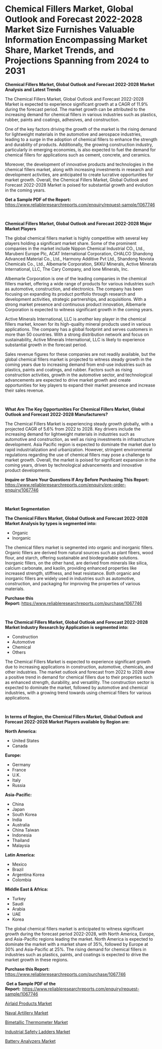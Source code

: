 <p><h1>Chemical Fillers Market, Global Outlook and Forecast 2022-2028 Market Size Furnishes Valuable Information Encompassing Market Share, Market Trends, and Projections Spanning from 2024 to 2031</h1></p><p><strong>Chemical Fillers Market, Global Outlook and Forecast 2022-2028 Market Analysis and Latest Trends</strong></p>
<p><p>The Chemical Fillers Market, Global Outlook and Forecast 2022-2028 Market is expected to experience significant growth at a CAGR of 11.9% during the forecast period. The market growth can be attributed to the increasing demand for chemical fillers in various industries such as plastics, rubber, paints and coatings, adhesives, and construction.</p><p>One of the key factors driving the growth of the market is the rising demand for lightweight materials in the automotive and aerospace industries, leading to a surge in the adoption of chemical fillers to enhance the strength and durability of products. Additionally, the growing construction industry, particularly in emerging economies, is also expected to fuel the demand for chemical fillers for applications such as cement, concrete, and ceramics.</p><p>Moreover, the development of innovative products and technologies in the chemical fillers market, along with increasing investments in research and development activities, are anticipated to create lucrative opportunities for market growth. Overall, the Chemical Fillers Market, Global Outlook and Forecast 2022-2028 Market is poised for substantial growth and evolution in the coming years.</p></p>
<p><strong>Get a Sample PDF of the Report:&nbsp;</strong> <a href="https://www.reliableresearchreports.com/enquiry/request-sample/1067746">https://www.reliableresearchreports.com/enquiry/request-sample/1067746</a></p>
<p>&nbsp;</p>
<p><strong>Chemical Fillers Market, Global Outlook and Forecast 2022-2028 Major Market Players</strong></p>
<p><p>The global chemical fillers market is highly competitive with several key players holding a significant market share. Some of the prominent companies in the market include Nippon Chemical Industrial CO., Ltd., Marubeni Europe Plc, ACAT International Corporation, CHALCO Shandong Advanced Material Co., Ltd., Harmony Additive Pvt Ltd., Shandong Novista Chemicals Co., Ltd., Albemarle Corporation, SKKU Minerals, Active Minerals International, LLC, The Cary Company, and Ione Minerals, Inc.</p><p>Albemarle Corporation is one of the leading companies in the chemical fillers market, offering a wide range of products for various industries such as automotive, construction, and electronics. The company has been focusing on expanding its product portfolio through research and development activities, strategic partnerships, and acquisitions. With a strong market presence and continuous product innovation, Albemarle Corporation is expected to witness significant growth in the coming years.</p><p>Active Minerals International, LLC is another key player in the chemical fillers market, known for its high-quality mineral products used in various applications. The company has a global footprint and serves customers in more than 50 countries. With a strong distribution network and focus on sustainability, Active Minerals International, LLC is likely to experience substantial growth in the forecast period.</p><p>Sales revenue figures for these companies are not readily available, but the global chemical fillers market is projected to witness steady growth in the coming years due to increasing demand from end-use industries such as plastics, paints and coatings, and rubber. Factors such as rising construction activities, growth in the automotive sector, and technological advancements are expected to drive market growth and create opportunities for key players to expand their market presence and increase their sales revenue.</p></p>
<p>&nbsp;</p>
<p><strong>What Are The Key Opportunities For Chemical Fillers Market, Global Outlook and Forecast 2022-2028 Manufacturers?</strong></p>
<p><p>The Chemical Fillers Market is experiencing steady growth globally, with a projected CAGR of 5.6% from 2022 to 2028. Key drivers include the increasing demand for lightweight materials in industries such as automotive and construction, as well as rising investments in infrastructure development. Asia Pacific region is expected to dominate the market due to rapid industrialization and urbanization. However, stringent environmental regulations regarding the use of chemical fillers may pose a challenge to market growth. Overall, the market is poised for significant expansion in the coming years, driven by technological advancements and innovative product developments.</p></p>
<p><strong>Inquire or Share Your Questions If Any Before Purchasing This Report:</strong> <a href="https://www.reliableresearchreports.com/enquiry/pre-order-enquiry/1067746">https://www.reliableresearchreports.com/enquiry/pre-order-enquiry/1067746</a></p>
<p>&nbsp;</p>
<p><strong>Market Segmentation</strong></p>
<p><strong>The Chemical Fillers Market, Global Outlook and Forecast 2022-2028 Market Analysis by types is segmented into:</strong></p>
<p><ul><li>Organic</li><li>Inorganic</li></ul></p>
<p><p>The chemical fillers market is segmented into organic and inorganic fillers. Organic fillers are derived from natural sources such as plant fibers, wood flour, and starch, offering sustainable and biodegradable solutions. Inorganic fillers, on the other hand, are derived from minerals like silica, calcium carbonate, and kaolin, providing enhanced properties like increased strength, stiffness, and heat resistance. Both organic and inorganic fillers are widely used in industries such as automotive, construction, and packaging for improving the properties of various materials.</p></p>
<p><strong>Purchase this Report:&nbsp;</strong><a href="https://www.reliableresearchreports.com/purchase/1067746">https://www.reliableresearchreports.com/purchase/1067746</a></p>
<p>&nbsp;</p>
<p><strong>The Chemical Fillers Market, Global Outlook and Forecast 2022-2028 Market Industry Research by Application is segmented into:</strong></p>
<p><ul><li>Construction</li><li>Automotive</li><li>Chemical</li><li>Others</li></ul></p>
<p><p>The Chemical Fillers Market is expected to experience significant growth due to increasing applications in construction, automotive, chemicals, and other industries. The market outlook and forecast from 2022 to 2028 show a positive trend in demand for chemical fillers due to their properties such as enhanced strength, durability, and versatility. The construction sector is expected to dominate the market, followed by automotive and chemical industries, with a growing trend towards using chemical fillers for various applications.</p></p>
<p>&nbsp;</p>
<p><strong>In terms of Region, the Chemical Fillers Market, Global Outlook and Forecast 2022-2028 Market Players available by Region are:</strong></p>
<p>
    <p> <strong> North America: </strong>
        <ul>
            <li>United States</li>
            <li>Canada</li>
        </ul>
        </p> 
    <p> <strong> Europe: </strong>
        <ul>
            <li>Germany</li>
            <li>France</li>
            <li>U.K.</li>
            <li>Italy</li>
            <li>Russia</li>
        </ul>
        </p> 
    <p> <strong> Asia-Pacific: </strong>
        <ul>
            <li>China</li>
            <li>Japan</li>
            <li>South Korea</li>
            <li>India</li>
            <li>Australia</li>
            <li>China Taiwan</li>
            <li>Indonesia</li>
            <li>Thailand</li>
            <li>Malaysia</li>
        </ul>
        </p> 
    <p> <strong> Latin America: </strong>
        <ul>
            <li>Mexico</li>
            <li>Brazil</li>
            <li>Argentina Korea</li>
            <li>Colombia</li>
        </ul>
        </p> 
    <p> <strong> Middle East & Africa: </strong>
        <ul>
            <li>Turkey</li>
            <li>Saudi</li>
            <li>Arabia</li>
            <li>UAE</li>
            <li>Korea</li>
        </ul>
    </p>
    </p>
<p><p>The global chemical fillers market is anticipated to witness significant growth during the forecast period 2022-2028, with North America, Europe, and Asia-Pacific regions leading the market. North America is expected to dominate the market with a market share of 35%, followed by Europe at 30% and Asia-Pacific at 25%. The rising demand for chemical fillers in industries such as plastics, paints, and coatings is expected to drive the market growth in these regions.</p></p>
<p><strong>Purchase this Report: </strong><a href="https://www.reliableresearchreports.com/purchase/1067746">https://www.reliableresearchreports.com/purchase/1067746</a></p>
<p>&nbsp;<strong>Get a Sample PDF of the Report:&nbsp;&nbsp;</strong><a href="https://www.reliableresearchreports.com/enquiry/request-sample/1067746">https://www.reliableresearchreports.com/enquiry/request-sample/1067746</a></p>
<p><strong></strong></p>
<p><p><a href="https://medium.com/@scanw41036/decoding-airlaid-products-market-metrics-market-share-trends-and-growth-patterns-0a0798eb8437">Airlaid Products Market</a></p><p><a href="https://medium.com/@margaretlee84/naval-artillery-market-insight-market-trends-growth-forecasted-from-2024-to-2031-8165e8526580">Naval Artillery Market</a></p><p><a href="https://medium.com/@scanw41036/bimetallic-thermometer-market-the-key-to-successful-business-strategy-forecast-till-2031-ad8d28fc2b5e">Bimetallic Thermometer Market</a></p><p><a href="https://medium.com/@minnieebert2827/industrial-safety-ladders-market-research-report-its-history-and-forecast-2024-to-2031-74494a20dbd7">Industrial Safety Ladders Market</a></p><p><a href="https://medium.com/@margaretlee84/battery-analyzers-market-analysis-its-cagr-market-segmentation-and-global-industry-overview-2656d15f67d3">Battery Analyzers Market</a></p></p>